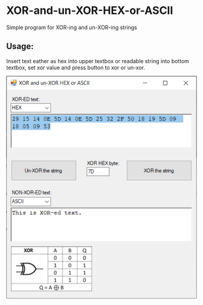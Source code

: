 # XOR-and-un-XOR-HEX-or-ASCII
Simple program for XOR-ing and un-XOR-ing strings

## Usage:
Insert text eather as hex into upper textbox or readable string into bottom textbox, set xor value and press button to xor or un-xor.

![](XOR_and_un-XOR_HEX_or_ASCII.PNG)
